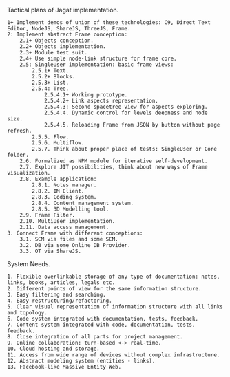 Tactical plans of Jagat implementation.

	1+ Implement demos of union of these technologies: C9, Direct Text Editor, NodeJS, ShareJS, ThreeJS, Frame.
	2: Implement abstract Frame conception:
		2.1+ Objects conception.
		2.2+ Objects implementation.
		2.3+ Module test suit.
		2.4+ Use simple node-link structure for frame core.
		2.5: SingleUser implementation: basic frame views:
			2.5.1+ Text.
			2.5.2+ Blocks.
			2.5.3+ List.
			2.5.4: Tree.
				2.5.4.1+ Working prototype.
				2.5.4.2+ Link aspects representation.
				2.5.4.3: Second spacetree view for aspects exploring.
				2.5.4.4. Dynamic control for levels deepness and node size.
				2.5.4.5. Reloading Frame from JSON by button without page refresh.
			2.5.5. Flow.
			2.5.6. Multiflow.
			2.5.7. Think about proper place of tests: SingleUser or Core folder.
		2.6. Formalized as NPM module for iterative self-development.
		2.7. Explore JIT possibilities, think about new ways of Frame visualization.
		2.8. Example application:
			2.8.1. Notes manager.
			2.8.2. IM Client.
			2.8.3. Coding system.
			2.8.4. Content management system.
			2.8.5. 3D Modelling tool.
		2.9. Frame Filter.
		2.10. MultiUser implementation.
		2.11. Data access management.
	3. Connect Frame with different conceptions:
		3.1. SCM via files and some SCM.
		3.2. DB via some Online DB Provider.
		3.3. OT via ShareJS.

System Needs.

	1. Flexible overlinkable storage of any type of documentation: notes, links, books, articles, legals etc.
	2. Different points of view for the same information structure.
	3. Easy filtering and searching.
	4. Easy restructuring/refactoring.
	5. Clear visual representation of information structure with all links and topology.
	6. Code system integrated with documentation, tests, feedback.
	7. Content system integrated with code, documentation, tests, feedback.
	8. Close integration of all parts for project management.
	9. Online collaboration: turn-based <-> real-time.
	10. Cloud hosting and storage.
	11. Access from wide range of devices without complex infrastructure.
	12. Abstract modeling system (entities - links).
	13. Facebook-like Massive Entity Web.